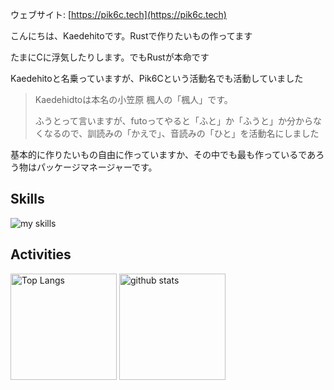 ウェブサイト: [https://pik6c.tech](https://pik6c.tech)

こんにちは、Kaedehitoです。Rustで作りたいもの作ってます

たまにCに浮気したりします。でもRustが本命です

Kaedehitoと名乗っていますが、Pik6Cという活動名でも活動していました

> Kaedehidtoは本名の小笠原 楓人の「楓人」です。
> 
> ふうとって言いますが、futoってやると「ふと」か「ふうと」か分からなくなるので、訓読みの「かえで」、音読みの「ひと」を活動名にしました

基本的に作りたいもの自由に作っていますか、その中でも最も作っているであろう物はパッケージマネージャーです。



## Skills
<img alt="my skills" src="https://skillicons.dev/icons?theme=dark&perline=7&i=rust,c,kotlin,go,assembly" />
<br>

## Activities
<div align="left"> 
  <img alt="Top Langs" height="170px" src="https://github-readme-stats.vercel.app/api?username=kaedehito&theme=vue-dark&layout=compact" />
  <img alt="github stats" height="170px" src="https://github-readme-stats.vercel.app/api/top-langs/?username=kaedehito&theme=vue-dark&layout=compact" />
</div>


